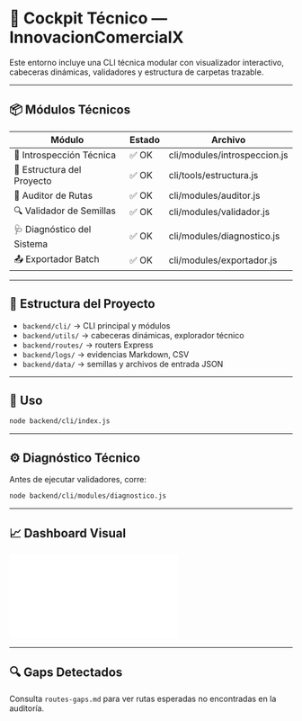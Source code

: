 # 🧭 Cockpit Técnico — InnovacionComercialX

Este entorno incluye una CLI técnica modular con visualizador interactivo, cabeceras dinámicas, validadores y estructura de carpetas trazable.

---

## 📦 Módulos Técnicos

| Módulo | Estado | Archivo |
|--------|--------|--------|
| 🧠 Introspección Técnica | ✅ OK | cli/modules/introspeccion.js |
| 🌳 Estructura del Proyecto | ✅ OK | cli/tools/estructura.js |
| 🚦 Auditor de Rutas | ✅ OK | cli/modules/auditor.js |
| 🔍 Validador de Semillas | ✅ OK | cli/modules/validador.js |
| 🩺 Diagnóstico del Sistema | ✅ OK | cli/modules/diagnostico.js |
| 📤 Exportador Batch | ✅ OK | cli/modules/exportador.js |

---

## 📁 Estructura del Proyecto

- `backend/cli/` → CLI principal y módulos  
- `backend/utils/` → cabeceras dinámicas, explorador técnico  
- `backend/routes/` → routers Express  
- `backend/logs/` → evidencias Markdown, CSV  
- `backend/data/` → semillas y archivos de entrada JSON

---

## 🚀 Uso

```bash
node backend/cli/index.js
```

---

## ⚙️ Diagnóstico Técnico

Antes de ejecutar validadores, corre:

```bash
node backend/cli/modules/diagnostico.js
```
---

## 📈 Dashboard Visual

![Dashboard HTML](routes-dashboard.html)

---

## 🔍 Gaps Detectados

Consulta `routes-gaps.md` para ver rutas esperadas no encontradas en la auditoría.